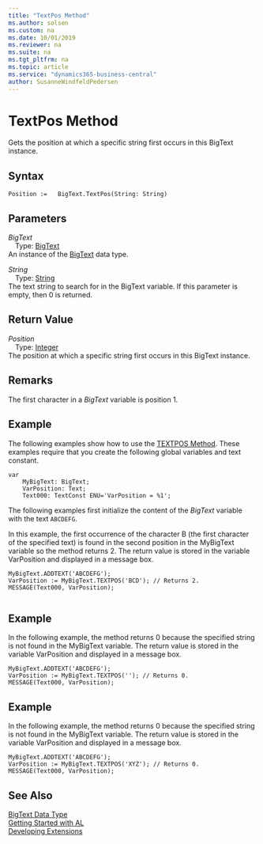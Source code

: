 ```yaml
---
title: "TextPos Method"
ms.author: solsen
ms.custom: na
ms.date: 10/01/2019
ms.reviewer: na
ms.suite: na
ms.tgt_pltfrm: na
ms.topic: article
ms.service: "dynamics365-business-central"
author: SusanneWindfeldPedersen
---
```

[//]: # (START>DO_NOT_EDIT)
[//]: # (IMPORTANT:Do not edit any of the content between here and the END>DO_NOT_EDIT.)
[//]: # (Any modifications should be made in the .xml files in the ModernDev repo.)
# TextPos Method
Gets the position at which a specific string first occurs in this BigText instance.


## Syntax
```
Position :=   BigText.TextPos(String: String)
```
## Parameters
*BigText*  
&emsp;Type: [BigText](bigtext-data-type.md)  
An instance of the [BigText](bigtext-data-type.md) data type.  

*String*  
&emsp;Type: [String](../string/string-data-type.md)  
The text string to search for in the BigText variable. If this parameter is empty, then 0 is returned.
        


## Return Value
*Position*  
&emsp;Type: [Integer](../integer/integer-data-type.md)  
The position at which a specific string first occurs in this BigText instance.  


[//]: # (IMPORTANT: END>DO_NOT_EDIT)

## Remarks  
 The first character in a *BigText* variable is position 1.  
  
## Example  
 The following examples show how to use the [TEXTPOS Method](../../methods-auto/bigtext/bigtext-textpos-method.md). These examples require that you create the following global variables and text constant.  

```
var
    MyBigText: BigText;
    VarPosition: Text;
    Text000: TextConst ENU='VarPosition = %1';
```
  
 The following examples first initialize the content of the *BigText* variable with the text `ABCDEFG`.  
  
 In this example, the first occurrence of the character B \(the first character of the specified text\) is found in the second position in the MyBigText variable so the method returns 2. The return value is stored in the variable VarPosition and displayed in a message box.  
  
```  
MyBigText.ADDTEXT('ABCDEFG');  
VarPosition := MyBigText.TEXTPOS('BCD'); // Returns 2.  
MESSAGE(Text000, VarPosition);  
  
```  
  
## Example  
 In the following example, the method returns 0 because the specified string is not found in the MyBigText variable. The return value is stored in the variable VarPosition and displayed in a message box.  
  
```  
MyBigText.ADDTEXT('ABCDEFG');  
VarPosition := MyBigText.TEXTPOS(''); // Returns 0.  
MESSAGE(Text000, VarPosition);  
```  
  
## Example  
 In the following example, the method returns 0 because the specified string is not found in the MyBigText variable. The return value is stored in the variable VarPosition and displayed in a message box.  
  
```  
MyBigText.ADDTEXT('ABCDEFG');  
VarPosition := MyBigText.TEXTPOS('XYZ'); // Returns 0.  
MESSAGE(Text000, VarPosition);  
```  
  

## See Also

[BigText Data Type](bigtext-data-type.md)  
[Getting Started with AL](../../devenv-get-started.md)  
[Developing Extensions](../../devenv-dev-overview.md)